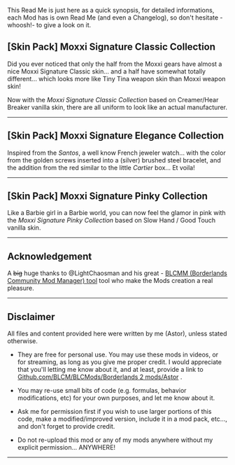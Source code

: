 ﻿This Read Me is just here as a quick synopsis, for detailed informations, each Mod has is own Read Me (and even a Changelog), so don't hesitate -whoosh!- to give a look on it.

## [Skin Pack] Moxxi Signature Classic Collection

Did you ever noticed that only the half from the Moxxi gears have almost a nice Moxxi Signature Classic skin... and a half have somewhat totally different... which looks more like Tiny Tina weapon skin than Moxxi weapon skin!

Now with the *Moxxi Signature Classic Collection* based on Creamer/Hear Breaker vanilla skin, there are all uniform to look like an actual manufacturer.
  
* * * * *

## [Skin Pack] Moxxi Signature Elegance Collection

Inspired from the *Santos*, a well know French jeweler watch... with the color from the golden screws inserted into a (silver) brushed steel bracelet, and the addition from the red similar to the little *Cartier* box... Et voila!

* * * * *

## [Skin Pack] Moxxi Signature Pinky Collection

Like a Barbie girl in a Barbie world, you can now feel the glamor in pink with the *Moxxi Signature Pinky Collection* based on Slow Hand / Good Touch vanilla skin.

* * * * *
 
## Acknowledgement

A ~~big~~ huge thanks to @LightChaosman and his great - [BLCMM (Borderlands Community Mod Manager) tool](https://github.com/BLCM/BLCMods/wiki/Borderlands-Community-Mod-Manager) tool who make the Mods creation a real pleasure. 

 * * * * *
 
## Disclaimer

All files and content provided here were written by me (Astor), unless stated otherwise.

- They are free for personal use. You may use these mods in videos, or for streaming, as long as you give me proper credit. I would appreciate that you'll letting me know about it, and at least, provide a link to [Github.com/BLCM/BLCMods/Borderlands 2 mods/Astor](https://github.com/BLCM/BLCMods/tree/master/Borderlands%202%20mods/Astor) .

- You may re-use small bits of code (e.g. formulas, behavior modifications, etc) for your own purposes, and let me know about it. 

- Ask me for permission first if you wish to use larger portions of this code, make a modified/improved version, include it in a mod pack, etc..., and don't forget to provide credit.

- Do not re-upload this mod or any of my mods anywhere without my explicit permission... ANYWHERE!

 * * * * *
